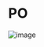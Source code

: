# PO
![image](https://user-images.githubusercontent.com/101377000/157795247-1e1dcf90-fb94-4113-a866-3676e96159de.png)
